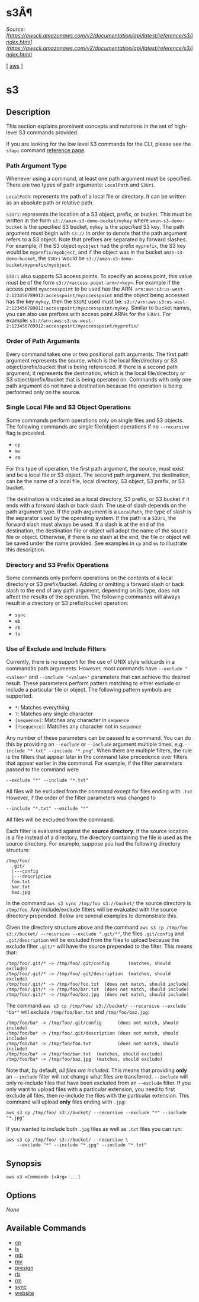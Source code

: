 # s3Â¶

*Source: [https://awscli.amazonaws.com/v2/documentation/api/latest/reference/s3/index.html](https://awscli.amazonaws.com/v2/documentation/api/latest/reference/s3/index.html)*

[ [aws](https://awscli.amazonaws.com/v2/documentation/api/latest/reference/index.html#cli-aws) ]

# s3

## Description

This section explains prominent concepts and notations in the set of high-level S3 commands provided.

If you are looking for the low level S3 commands for the CLI, please see the
`s3api` command [reference page](https://docs.aws.amazon.com/cli/latest/reference/s3api/index.html).

### Path Argument Type

Whenever using a command, at least one path argument must be specified.  There
are two types of path arguments: `LocalPath` and `S3Uri`.

`LocalPath`: represents the path of a local file or directory.  It can be
written as an absolute path or relative path.

`S3Uri`: represents the location of a S3 object, prefix, or bucket.  This
must be written in the form `s3://amzn-s3-demo-bucket/mykey` where `amzn-s3-demo-bucket` is
the specified S3 bucket, `mykey` is the specified S3 key.  The path argument
must begin with `s3://` in order to denote that the path argument refers to
a S3 object. Note that prefixes are separated by forward slashes. For
example, if the S3 object `myobject` had the prefix `myprefix`, the
S3 key would be `myprefix/myobject`, and if the object was in the bucket
`amzn-s3-demo-bucket`, the `S3Uri` would be `s3://amzn-s3-demo-bucket/myprefix/myobject`.

`S3Uri` also supports S3 access points. To specify an access point, this
value must be of the form `s3://<access-point-arn>/<key>`. For example if
the access point `myaccesspoint` to be used has the ARN:
`arn:aws:s3:us-west-2:123456789012:accesspoint/myaccesspoint` and the object
being accessed has the key `mykey`, then the `S3URI` used must be:
`s3://arn:aws:s3:us-west-2:123456789012:accesspoint/myaccesspoint/mykey`.
Similar to bucket names, you can also use prefixes with access point ARNs for
the `S3Uri`. For example:
`s3://arn:aws:s3:us-west-2:123456789012:accesspoint/myaccesspoint/myprefix/`

### Order of Path Arguments

Every command takes one or two positional path arguments.  The first path
argument represents the source, which is the local file/directory or S3
object/prefix/bucket that is being referenced.  If there is a second path
argument, it represents the destination, which is the local file/directory
or S3 object/prefix/bucket that is being operated on.  Commands with only
one path argument do not have a destination because the operation is being
performed only on the source.

### Single Local File and S3 Object Operations

Some commands perform operations only on single files and S3 objects.  The
following commands are single file/object operations if no `--recursive`
flag is provided.

- `cp`
- `mv`
- `rm`

For this type of operation, the first path argument, the source, must exist
and be a local file or S3 object.  The second path argument, the destination,
can be the name of a local file, local directory, S3 object, S3 prefix,
or S3 bucket.

The destination is indicated as a local directory, S3 prefix, or S3 bucket
if it ends with a forward slash or back slash.  The use of slash depends
on the path argument type.  If the path argument is a `LocalPath`,
the type of slash is the separator used by the operating system.  If the
path is a `S3Uri`, the forward slash must always be used.  If a slash
is at the end of the destination, the destination file or object will
adopt the name of the source file or object.  Otherwise, if there is no
slash at the end, the file or object will be saved under the name provided.
See examples in `cp` and `mv` to illustrate this description.

### Directory and S3 Prefix Operations

Some commands only perform operations on the contents of a local directory
or S3 prefix/bucket.  Adding or omitting a forward slash or back slash to
the end of any path argument, depending on its type, does not affect the
results of the operation.  The following commands will always result in
a directory or S3 prefix/bucket operation:

- `sync`
- `mb`
- `rb`
- `ls`

### Use of Exclude and Include Filters

Currently, there is no support for the use of UNIX style wildcards in
a commandâs path arguments.  However, most commands have `--exclude "<value>"`
and `--include "<value>"` parameters that can achieve the desired result.
These parameters perform pattern matching to either exclude or include
a particular file or object.  The following pattern symbols are supported.

- `*`: Matches everything
- `?`: Matches any single character
- `[sequence]`: Matches any character in `sequence`
- `[!sequence]`: Matches any character not in `sequence`

Any number of these parameters can be passed to a command.  You can do this by
providing an `--exclude` or `--include` argument multiple times, e.g.
`--include "*.txt" --include "*.png"`.
When there are multiple filters, the rule is the filters that appear later in
the command take precedence over filters that appear earlier in the command.
For example, if the filter parameters passed to the command were

```
--exclude "*" --include "*.txt"
```

All files will be excluded from the command except for files ending with
`.txt`  However, if the order of the filter parameters was changed to

```
--include "*.txt" --exclude "*"
```

All files will be excluded from the command.

Each filter is evaluated against the **source directory**.  If the source
location is a file instead of a directory, the directory containing the file is
used as the source directory.  For example, suppose you had the following
directory structure:

```
/tmp/foo/
  .git/
  |---config
  |---description
  foo.txt
  bar.txt
  baz.jpg
```

In the command `aws s3 sync /tmp/foo s3://bucket/` the source directory is
`/tmp/foo`.  Any include/exclude filters will be evaluated with the source
directory prepended.  Below are several examples to demonstrate this.

Given the directory structure above and the command
`aws s3 cp /tmp/foo s3://bucket/ --recursive --exclude ".git/*"`, the
files `.git/config` and `.git/description` will be excluded from the
files to upload because the exclude filter `.git/*` will have the source
prepended to the filter.  This means that:

```
/tmp/foo/.git/* -> /tmp/foo/.git/config       (matches, should exclude)
/tmp/foo/.git/* -> /tmp/foo/.git/description  (matches, should exclude)
/tmp/foo/.git/* -> /tmp/foo/foo.txt  (does not match, should include)
/tmp/foo/.git/* -> /tmp/foo/bar.txt  (does not match, should include)
/tmp/foo/.git/* -> /tmp/foo/baz.jpg  (does not match, should include)
```

The command `aws s3 cp /tmp/foo/ s3://bucket/ --recursive --exclude "ba*"`
will exclude `/tmp/foo/bar.txt` and `/tmp/foo/baz.jpg`:

```
/tmp/foo/ba* -> /tmp/foo/.git/config      (does not match, should include)
/tmp/foo/ba* -> /tmp/foo/.git/description (does not match, should include)
/tmp/foo/ba* -> /tmp/foo/foo.txt          (does not match, should include)
/tmp/foo/ba* -> /tmp/foo/bar.txt  (matches, should exclude)
/tmp/foo/ba* -> /tmp/foo/baz.jpg  (matches, should exclude)
```

Note that, by default, *all files are included*.  This means that
providing **only** an `--include` filter will not change what
files are transferred.  `--include` will only re-include files that
have been excluded from an `--exclude` filter.  If you only want
to upload files with a particular extension, you need to first exclude
all files, then re-include the files with the particular extension.
This command will upload **only** files ending with `.jpg`:

```
aws s3 cp /tmp/foo/ s3://bucket/ --recursive --exclude "*" --include "*.jpg"
```

If you wanted to include both `.jpg` files as well as `.txt` files you
can run:

```
aws s3 cp /tmp/foo/ s3://bucket/ --recursive \
    --exclude "*" --include "*.jpg" --include "*.txt"
```

## Synopsis

```
aws s3 <Command> [<Arg> ...]
```

## Options

*None*

## Available Commands

- [cp](https://awscli.amazonaws.com/v2/documentation/api/latest/reference/s3/cp.html)
- [ls](https://awscli.amazonaws.com/v2/documentation/api/latest/reference/s3/ls.html)
- [mb](https://awscli.amazonaws.com/v2/documentation/api/latest/reference/s3/mb.html)
- [mv](https://awscli.amazonaws.com/v2/documentation/api/latest/reference/s3/mv.html)
- [presign](https://awscli.amazonaws.com/v2/documentation/api/latest/reference/s3/presign.html)
- [rb](https://awscli.amazonaws.com/v2/documentation/api/latest/reference/s3/rb.html)
- [rm](https://awscli.amazonaws.com/v2/documentation/api/latest/reference/s3/rm.html)
- [sync](https://awscli.amazonaws.com/v2/documentation/api/latest/reference/s3/sync.html)
- [website](https://awscli.amazonaws.com/v2/documentation/api/latest/reference/s3/website.html)